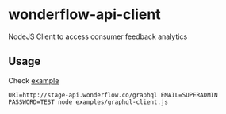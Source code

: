 # wonderflow-api-client

NodeJS Client to access consumer feedback analytics

## Usage

Check [example](https://github.com/bitliner/wonderflow-api-client/blob/master/examples/graphql-client.js)

`URI=http://stage-api.wonderflow.co/graphql EMAIL=SUPERADMIN PASSWORD=TEST node examples/graphql-client.js`

